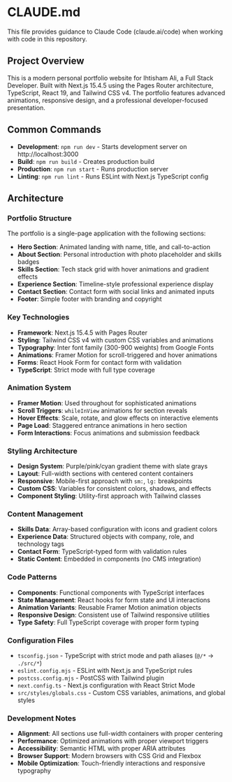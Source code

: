 # CLAUDE.md

This file provides guidance to Claude Code (claude.ai/code) when working with code in this repository.

## Project Overview

This is a modern personal portfolio website for Ihtisham Ali, a Full Stack Developer. Built with Next.js 15.4.5 using the Pages Router architecture, TypeScript, React 19, and Tailwind CSS v4. The portfolio features advanced animations, responsive design, and a professional developer-focused presentation.

## Common Commands

- **Development**: `npm run dev` - Starts development server on http://localhost:3000
- **Build**: `npm run build` - Creates production build
- **Production**: `npm run start` - Runs production server
- **Linting**: `npm run lint` - Runs ESLint with Next.js TypeScript config

## Architecture

### Portfolio Structure
The portfolio is a single-page application with the following sections:
- **Hero Section**: Animated landing with name, title, and call-to-action
- **About Section**: Personal introduction with photo placeholder and skills badges
- **Skills Section**: Tech stack grid with hover animations and gradient effects
- **Experience Section**: Timeline-style professional experience display
- **Contact Section**: Contact form with social links and animated inputs
- **Footer**: Simple footer with branding and copyright

### Key Technologies
- **Framework**: Next.js 15.4.5 with Pages Router
- **Styling**: Tailwind CSS v4 with custom CSS variables and animations
- **Typography**: Inter font family (300-900 weights) from Google Fonts
- **Animations**: Framer Motion for scroll-triggered and hover animations
- **Forms**: React Hook Form for contact form with validation
- **TypeScript**: Strict mode with full type coverage

### Animation System
- **Framer Motion**: Used throughout for sophisticated animations
- **Scroll Triggers**: `whileInView` animations for section reveals
- **Hover Effects**: Scale, rotate, and glow effects on interactive elements
- **Page Load**: Staggered entrance animations in hero section
- **Form Interactions**: Focus animations and submission feedback

### Styling Architecture
- **Design System**: Purple/pink/cyan gradient theme with slate grays
- **Layout**: Full-width sections with centered content containers
- **Responsive**: Mobile-first approach with `sm:`, `lg:` breakpoints
- **Custom CSS**: Variables for consistent colors, shadows, and effects
- **Component Styling**: Utility-first approach with Tailwind classes

### Content Management
- **Skills Data**: Array-based configuration with icons and gradient colors
- **Experience Data**: Structured objects with company, role, and technology tags
- **Contact Form**: TypeScript-typed form with validation rules
- **Static Content**: Embedded in components (no CMS integration)

### Code Patterns
- **Components**: Functional components with TypeScript interfaces
- **State Management**: React hooks for form state and UI interactions
- **Animation Variants**: Reusable Framer Motion animation objects
- **Responsive Design**: Consistent use of Tailwind responsive utilities
- **Type Safety**: Full TypeScript coverage with proper form typing

### Configuration Files
- `tsconfig.json` - TypeScript with strict mode and path aliases (`@/*` → `./src/*`)
- `eslint.config.mjs` - ESLint with Next.js and TypeScript rules
- `postcss.config.mjs` - PostCSS with Tailwind plugin
- `next.config.ts` - Next.js configuration with React Strict Mode
- `src/styles/globals.css` - Custom CSS variables, animations, and global styles

### Development Notes
- **Alignment**: All sections use full-width containers with proper centering
- **Performance**: Optimized animations with proper viewport triggers
- **Accessibility**: Semantic HTML with proper ARIA attributes
- **Browser Support**: Modern browsers with CSS Grid and Flexbox
- **Mobile Optimization**: Touch-friendly interactions and responsive typography